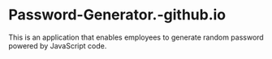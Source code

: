 # Password-Generator.-github.io
This is an application that enables employees to generate random password powered by JavaScript code.
